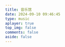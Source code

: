 ```yaml
---
title: 音乐馆
date: 2024-09-10 09:46:45
type: music
aplayer: true
top_img: false
comments: false
aside: false
---
```

